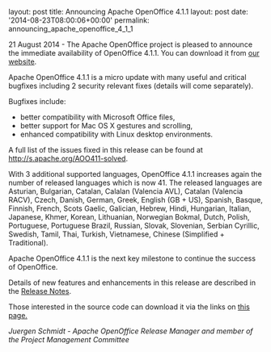 layout: post
title: Announcing Apache OpenOffice 4.1.1
layout: post
date: '2014-08-23T08:00:06+00:00'
permalink: announcing_apache_openoffice_4_1_1

<p>21 August 2014 - The Apache OpenOffice project is pleased to announce the immediate availability of OpenOffice 4.1.1.  You can download it from <a href="http://www.openoffice.org/download/">our website</a>.</p> 
  <p>

Apache OpenOffice 4.1.1 is a micro update with many useful and critical bugfixes including 2 security relevant fixes (details will come separately).</p> 
  <p>Bugfixes include:</p> 
  <ul> 
    <li>better compatibility with Microsoft Office files,</li> 
    <li> better support for Mac OS X gestures and scrolling,</li> 
    <li> enhanced compatibility with Linux desktop environments.</li> 
  </ul> 
  <p>A full list of the issues fixed in this release can be found at <a href="http://s.apache.org/AOO411-solved">http://s.apache.org/AOO411-solved</a>.</p> 
  <p>With 3 additional supported languages, OpenOffice 4.1.1 increases again the number of released languages which is now 41. The released languages are Asturian, Bulgarian, Catalan, Calalan (Valencia AVL), Catalan (Valencia RACV), Czech, Danish, German, Greek, English (GB + US), Spanish, Basque, Finnish, French, Scots Gaelic, Galician, Hebrew, Hindi, Hungarian, Italian, Japanese, Khmer, Korean, Lithuanian, Norwegian Bokmal, Dutch, Polish, Portuguese, Portuguese Brazil, Russian, Slovak, Slovenian, Serbian Cyrillic, Swedish, Tamil, Thai, Turkish, Vietnamese, Chinese (Simplified + Traditional).</p> 
  <p>Apache OpenOffice 4.1.1 is the next key milestone to continue the success of OpenOffice.</p> 
  <p>Details of new features and enhancements in this release are described in the <a href="https://cwiki.apache.org/confluence/display/OOOUSERS/AOO+4.1.1+Release+Notes">Release Notes</a>.</p> 
  <p>Those interested in the source code can download it via the links on <a href="https://openoffice.apache.org/downloads.html">this page.</a></p> 
  <p><i>Juergen Schmidt - Apache OpenOffice Release Manager and member of the
Project Management Committee
</i></p>
